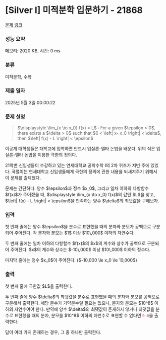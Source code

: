 # [Silver I] 미적분학 입문하기 - 21868 

[문제 링크](https://www.acmicpc.net/problem/21868) 

### 성능 요약

메모리: 2020 KB, 시간: 0 ms

### 분류

미적분학, 수학

### 제출 일자

2025년 5월 3일 00:00:22

### 문제 설명

<blockquote>
<p>$\displaystyle \lim_{x \to x_0} f(x) = L$ : For a given $\epsilon > 0$, there exists a $\delta > 0$ such that $0 < \left| x- x_0 \right| < \delta$, then $\left| f(x) - L \right| < \epsilon$</p>
</blockquote>

<p>이공계 대학생들은 대학교에 입학하면 반드시 입실론-델타 논법을 배운다. 위의 식은 입실론-델타 논법을 이용한 극한의 정의다.</p>

<p>21학번 신입생들이 수강하고 있는 연세대학교 공학수학 I의 2차 퀴즈가 저번 주에 있었다. 국렬이는 연세대학교 신입생들에게 극한의 정의에 관한 내용을 되새겨주기 위해서 이 문제를 출제했다.</p>

<p>문제는 간단하다. 양수 $\epsilon$과 정수 $x_0$, 그리고 일차 이하의 다항함수 $f(x)$가 주어졌을 때, $\displaystyle \lim_{x \to x_0} f(x)$의 값인 $L$을 찾고, $\left| f(x) - L \right| < \epsilon$을 만족하는 양수 $\delta$의 최댓값을 구해보자.</p>

### 입력 

 <p>첫 번째 줄에는 양수 $\epsilon$을 분수로 표현했을 때의 분자와 분모가 공백으로 구분되어 주어진다. 각 분자와 분모는 $1$ 이상 $10\,000$ 이하의 자연수다.</p>

<p>두 번째 줄에는 일차 이하의 다항함수 $f(x)$의 $x$의 계수와 상수가 공백으로 구분되어 주어진다. $x$의 계수와 상수는 $-10\,000$ 이상 $10\,000$ 이하의 정수다.</p>

<p>마지막 줄에는 정수 $x_0$이 주어진다. ($-10,000 \le x_0 \le 10,000$)</p>

### 출력 

 <p>첫 번째 줄에 극한값 $L$을 출력한다.</p>

<p>두 번째 줄에 양수 $\delta$의 최댓값을 분수로 표현했을 때의 분자와 분모를 공백으로 구분해서 출력한다. 해당 분수가 기약분수일 필요는 없으나, 분자와 분모는 $10^8$ 이하의 자연수여야 한다. 만약에 양수 $\delta$의 최댓값이 존재하지 않거나 최댓값을 분수로 표현했을 때의 분자, 분모를 $10^8$ 이하의 자연수로 표현할 수 없다면 <span style="color:#e74c3c;"><code>0 0</code></span>을 출력한다.</p>

<p>답이 여러 가지 존재하는 경우, 그 중 하나만 출력한다.</p>

